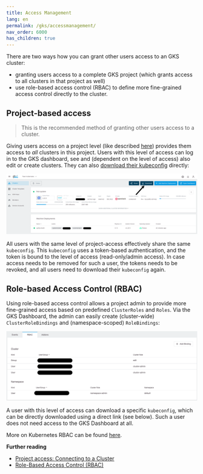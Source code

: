 ```yaml
---
title: Access Management
lang: en
permalink: /gks/accessmanagement/
nav_order: 6000
has_children: true
---
```


There are two ways how you can grant other users access to an GKS cluster:

* granting users access to a complete GKS project (which grants access to all clusters in that project as well)
* use role-based access control (RBAC) to define more fine-grained access control directly to the cluster.

## Project-based access

> This is the recommended method of granting other users access to a cluster.

Giving users access on a project level (like described [here](/gks/managingprojects/creatingaproject)) provides them access to *all* clusters in this project. Users with this level of access can log in to the GKS dashboard, see and (dependent on the level of access) also edit or create clusters. They can also [download their kubeconfig](connectingtoacluster/) directly:

![Download kubeconfig](download_kubeconfig.png)

All users with the same level of project-access effectively share the same `kubeconfig`. This `kubeconfig` uses a token-based authentication, and the token is bound to the level of access (read-only/admin access). In case access needs to be removed for such a user, the tokens needs to be revoked, and all users need to download their `kubeconfig` again.

## Role-based Access Control (RBAC)

Using role-based access control allows a project admin to provide more fine-grained access based on predefined `ClusterRoles` and `Roles`. Via the GKS Dashboard, the admin can easily create (cluster-wide) `ClusterRoleBindings` and (namespace-scoped) `RoleBindings`:

![RBAC option](rbac.png)

A user with this level of access can download a specific `kubeconfig`, which can be directly downloaded using a direct link (see below). Such a user does not need access to the GKS Dashboard at all.

More on Kubernetes RBAC can be found [here](https://kubernetes.io/docs/reference/access-authn-authz/rbac/).

**Further reading**

* [Project access: Connecting to a Cluster](/gks/accessmanagement/connectingtoacluster/)
* [Role-Based Access Control (RBAC)](/gks/accessmanagement/usingrbac/)
